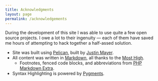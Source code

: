 ```yaml
---
title: Acknowledgments
layout: page
permalink: /acknowledgements
---
```


During the development of this site I was able to use quite a few open source projects.  I owe a lot to their ingenuity &mdash; each of them have saved me hours of attempting to hack together a half-assed solution.

- Site was built using [Pelican][pelly], built by [Justin Mayer][justin_mayer].
- All content was written in [Markdown][md], all thanks to the [Most High][gruber].
	- Footnotes, fenced code blocks, and abbreviations from [PHP Markdown Extra][md_extra].
- Syntax Highlighting is powered by [Pygments][pygments].


[pelly]: http://getpelican.com
[justin_mayer]: http://justinmayer.com
[md]: http://daringfireball.net/projects/markdown/
[gruber]: http://daringfireball.net
[md_extra]: https://michelf.ca/projects/php-markdown/extra/
[pygments]: http://pygments.org